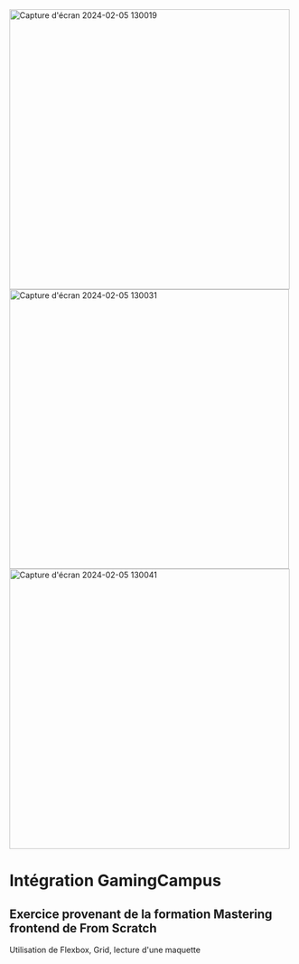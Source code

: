 <img width="496" alt="Capture d'écran 2024-02-05 130019" src="https://github.com/NicolasM-83200/Integration_Gaming_Campus/assets/130040163/930802d7-b122-4c63-9afc-19e8f604dd11">
<img width="495" alt="Capture d'écran 2024-02-05 130031" src="https://github.com/NicolasM-83200/Integration_Gaming_Campus/assets/130040163/9abe7d64-59eb-4947-ace7-b12b1b982752">
<img width="496" alt="Capture d'écran 2024-02-05 130041" src="https://github.com/NicolasM-83200/Integration_Gaming_Campus/assets/130040163/74d46ec0-2050-4bdb-a8e5-dae981dc1b5a">

# Intégration GamingCampus
## Exercice provenant de la formation Mastering frontend de From Scratch
Utilisation de Flexbox, Grid, lecture d'une maquette 
